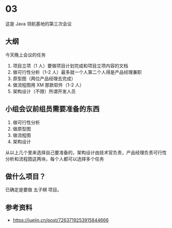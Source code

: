 # 03

这是 Java 领航基地的第三次会议

## 大纲

今天晚上会议的任务

1. 项目立项（1 人）要做项目计划完成和项目立项内容的文档
2. 做可行性分析（1-2 人）最多就一个人第二个人得是产品经理兼职
3. 原型图（两位产品经理去完成）
4. 做流程图用 XM 那款软件（1-2 人）
5. 架构设计（不限）所谓开发人员

## 小组会议前组员需要准备的东西

1. 做可行性分析
2. 做原型图
3. 做流程图
4. 架构设计

从以上几个里来选择自己要准备的，架构设计由技术官负责，产品经理负责可行性分析和流程图这两块，每个人都可以选择多个任务

## 做什么项目？

已确定是要做 五子棋 项目。

## 参考资料

- https://juejin.cn/post/7263719253915844666
